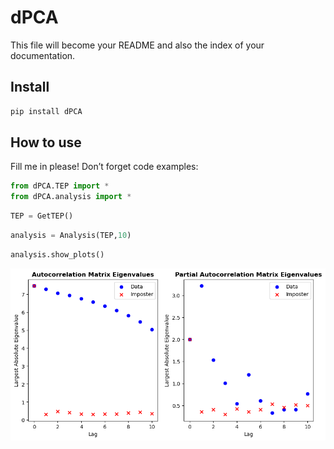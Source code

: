 dPCA
================

<!-- WARNING: THIS FILE WAS AUTOGENERATED! DO NOT EDIT! -->

This file will become your README and also the index of your
documentation.

## Install

``` sh
pip install dPCA
```

## How to use

Fill me in please! Don’t forget code examples:

``` python
from dPCA.TEP import *
from dPCA.analysis import *
```

``` python
TEP = GetTEP()
```

``` python
analysis = Analysis(TEP,10)
```

``` python
analysis.show_plots()
```

![](index_files/figure-commonmark/cell-5-output-1.png)
